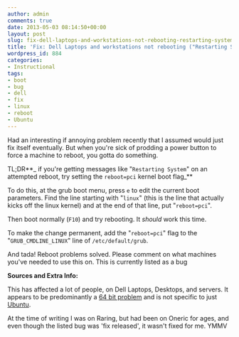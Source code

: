 ```yaml
---
author: admin
comments: true
date: 2013-05-03 08:14:50+00:00
layout: post
slug: fix-dell-laptops-and-workstations-not-rebooting-restarting-system
title: 'Fix: Dell Laptops and workstations not rebooting ("Restarting System")'
wordpress_id: 884
categories:
- Instructional
tags:
- boot
- bug
- dell
- fix
- linux
- reboot
- Ubuntu
---
```


Had an interesting if annoying problem recently that I assumed would just fix itself eventually. But when you're sick of prodding a power button to force a machine to reboot, you gotta do something.

TL;DR**_ if you're getting messages like "`Restarting System`" on an attempted reboot, try setting the `reboot=pci` kernel boot flag_**

To do this, at the grub boot menu, press `e` to edit the current boot parameters. Find the line starting with "`linux`" (this is the line that actually kicks off the linux kernel) and at the end of that line, put "`reboot=pci`".

Then boot normally (`F10`) and try rebooting. It *should* work this time.

To make the change permanent, add the "`reboot=pci`" flag to the "`GRUB_CMDLINE_LINUX`" line of `/etc/default/grub`.

And tada! Reboot problems solved. Please comment on what machines you've needed to use this on. This is currently listed as a bug

**Sources and Extra Info:**

This has affected a lot of people, on Dell Laptops, Desktops, and servers. It appears to be predominantly a [64 bit problem](https://bugs.launchpad.net/ubuntu/+source/linux/+bug/833705) and is not specific to just [Ubuntu](https://bugs.archlinux.org/task/30136).

At the time of writing I was on Raring, but had been on Oneric for ages, and even though the listed bug was 'fix released', it wasn't fixed for me. YMMV
